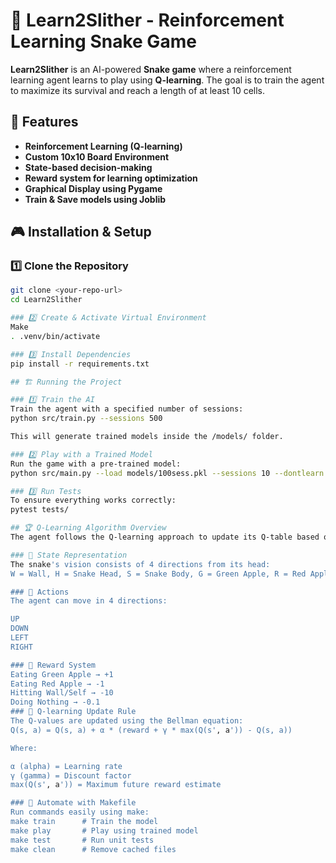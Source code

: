 # 🐍 Learn2Slither - Reinforcement Learning Snake Game

**Learn2Slither** is an AI-powered **Snake game** where a reinforcement learning agent learns to play using **Q-learning**. The goal is to train the agent to maximize its survival and reach a length of at least 10 cells.

## 🚀 Features
- **Reinforcement Learning (Q-learning)**
- **Custom 10x10 Board Environment**
- **State-based decision-making**
- **Reward system for learning optimization**
- **Graphical Display using Pygame**
- **Train & Save models using Joblib**

## 🎮 Installation & Setup

### 1️⃣ Clone the Repository
```sh
git clone <your-repo-url>
cd Learn2Slither

### 2️⃣ Create & Activate Virtual Environment
Make
. .venv/bin/activate

### 3️⃣ Install Dependencies
pip install -r requirements.txt

## 🏗️ Running the Project

### 1️⃣ Train the AI
Train the agent with a specified number of sessions:
python src/train.py --sessions 500

This will generate trained models inside the /models/ folder.

### 2️⃣ Play with a Trained Model
Run the game with a pre-trained model:
python src/main.py --load models/100sess.pkl --sessions 10 --dontlearn --step-by-step

### 3️⃣ Run Tests
To ensure everything works correctly:
pytest tests/

## 🏆 Q-Learning Algorithm Overview
The agent follows the Q-learning approach to update its Q-table based on rewards.

### 🔹 State Representation
The snake's vision consists of 4 directions from its head:
W = Wall, H = Snake Head, S = Snake Body, G = Green Apple, R = Red Apple, 0 = Empty Space

### 🔹 Actions
The agent can move in 4 directions:

UP
DOWN
LEFT
RIGHT

### 🔹 Reward System
Eating Green Apple → +1
Eating Red Apple → -1
Hitting Wall/Self → -10
Doing Nothing → -0.1
### 🔹 Q-learning Update Rule
The Q-values are updated using the Bellman equation:
Q(s, a) = Q(s, a) + α * (reward + γ * max(Q(s', a')) - Q(s, a))

Where:

α (alpha) = Learning rate
γ (gamma) = Discount factor
max(Q(s', a')) = Maximum future reward estimate

### 🔧 Automate with Makefile
Run commands easily using make:
make train      # Train the model
make play       # Play using trained model
make test       # Run unit tests
make clean      # Remove cached files


